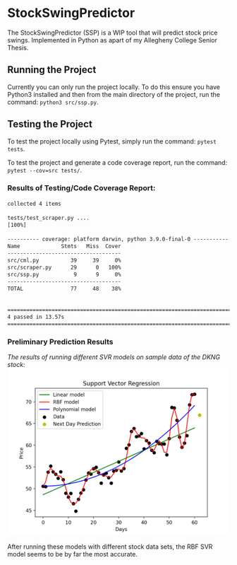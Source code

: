 # StockSwingPredictor
The StockSwingPredictor (SSP) is a WIP tool that will predict stock price swings. Implemented in Python as apart of my Allegheny College Senior Thesis.

## Running the Project
Currently you can only run the project locally. To do this ensure you have Python3 installed and then from the main directory of the project, run the command: `python3 src/ssp.py`.

## Testing the Project
To test the project locally using Pytest, simply run the command: `pytest tests`.

To test the project and generate a code coverage report, run the command: `pytest --cov=src tests/`.

### Results of Testing/Code Coverage Report:
```
collected 4 items

tests/test_scraper.py ....                                                                                                                                                                           [100%]

---------- coverage: platform darwin, python 3.9.0-final-0 -----------
Name             Stmts   Miss  Cover
------------------------------------
src/cml.py          39     39     0%
src/scraper.py      29      0   100%
src/ssp.py           9      9     0%
------------------------------------
TOTAL               77     48    38%


============================================================================================ 4 passed in 13.57s ============================================================================================
```

### Preliminary Prediction Results
*The results of running different SVR models on sample data of the DKNG stock:*
![SVR Results](resources/svr_results.png)

After running these models with different stock data sets, the RBF SVR model seems to be by far the most accurate.
